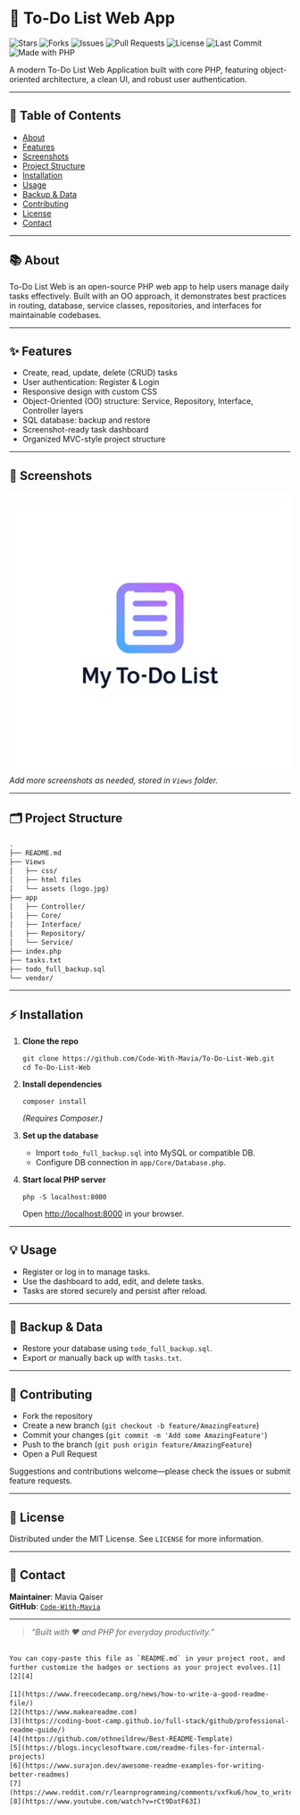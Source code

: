 # 🚀 To-Do List Web App

![Stars](https://img.shields.io/github/stars/Code-With-Mavia/To-Do-List-Web?style=social)
![Forks](https://img.shields.io/github/forks/Code-With-Mavia/To-Do-List-Web?style=social)
![Issues](https://img.shields.io/github/issues/Code-With-Mavia/To-Do-List-Web)
![Pull Requests](https://img.shields.io/github/issues-pr/Code-With-Mavia/To-Do-List-Web)
![License](https://img.shields.io/github/license/Code-With-Mavia/To-Do-List-Web)
![Last Commit](https://img.shields.io/github/last-commit/Code-With-Mavia/To-Do-List-Web)
![Made with PHP](https://img.shields.io/badge/Made%20with-PHP-blue)

A modern To-Do List Web Application built with core PHP, featuring object-oriented architecture, a clean UI, and robust user authentication.

---

## 📝 Table of Contents

- [About](#about)
- [Features](#features)
- [Screenshots](#screenshots)
- [Project Structure](#project-structure)
- [Installation](#installation)
- [Usage](#usage)
- [Backup & Data](#backup--data)
- [Contributing](#contributing)
- [License](#license)
- [Contact](#contact)

---

## 📚 About

To-Do List Web is an open-source PHP web app to help users manage daily tasks effectively. Built with an OO approach, it demonstrates best practices in routing, database, service classes, repositories, and interfaces for maintainable codebases.

---

## ✨ Features

- Create, read, update, delete (CRUD) tasks
- User authentication: Register & Login
- Responsive design with custom CSS
- Object-Oriented (OO) structure: Service, Repository, Interface, Controller layers
- SQL database: backup and restore
- Screenshot-ready task dashboard
- Organized MVC-style project structure

---

## 📸 Screenshots

![App Dashboard](Views/logo.jpg)  
*Add more screenshots as needed, stored in `Views` folder.*

---

## 🗂️ Project Structure

```
.
├── README.md
├── Views
│   ├── css/
│   ├── html files
│   └── assets (logo.jpg)
├── app
│   ├── Controller/
│   ├── Core/
│   ├── Interface/
│   ├── Repository/
│   └── Service/
├── index.php
├── tasks.txt
├── todo_full_backup.sql
└── vendor/
```

---

## ⚡ Installation

1. **Clone the repo**
   ```
   git clone https://github.com/Code-With-Mavia/To-Do-List-Web.git
   cd To-Do-List-Web
   ```

2. **Install dependencies**
   ```
   composer install
   ```
   *(Requires Composer.)*

3. **Set up the database**
   - Import `todo_full_backup.sql` into MySQL or compatible DB.
   - Configure DB connection in `app/Core/Database.php`.

4. **Start local PHP server**
   ```
   php -S localhost:8000
   ```
   Open [http://localhost:8000](http://localhost:8000) in your browser.

---

## 💡 Usage

- Register or log in to manage tasks.
- Use the dashboard to add, edit, and delete tasks.
- Tasks are stored securely and persist after reload.

---

## 🔄 Backup & Data

- Restore your database using `todo_full_backup.sql`.
- Export or manually back up with `tasks.txt`.

---

## 🤝 Contributing

- Fork the repository
- Create a new branch (`git checkout -b feature/AmazingFeature`)
- Commit your changes (`git commit -m 'Add some AmazingFeature'`)
- Push to the branch (`git push origin feature/AmazingFeature`)
- Open a Pull Request

Suggestions and contributions welcome—please check the issues or submit feature requests.

---

## 📄 License

Distributed under the MIT License. See `LICENSE` for more information.

---

## 👤 Contact

**Maintainer**: Mavia Qaiser  
**GitHub**: [`Code-With-Mavia`](https://github.com/Code-With-Mavia)

---

> _“Built with ❤️ and PHP for everyday productivity.”_

```

You can copy-paste this file as `README.md` in your project root, and further customize the badges or sections as your project evolves.[1][2][4]

[1](https://www.freecodecamp.org/news/how-to-write-a-good-readme-file/)
[2](https://www.makeareadme.com)
[3](https://coding-boot-camp.github.io/full-stack/github/professional-readme-guide/)
[4](https://github.com/othneildrew/Best-README-Template)
[5](https://blogs.incyclesoftware.com/readme-files-for-internal-projects)
[6](https://www.surajon.dev/awesome-readme-examples-for-writing-better-readmes)
[7](https://www.reddit.com/r/learnprogramming/comments/vxfku6/how_to_write_a_readme/)
[8](https://www.youtube.com/watch?v=rCt9DatF63I)